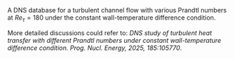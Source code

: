 A DNS database for a turbulent channel flow with various Prandtl numbers at $Re_\tau = 180$ under the constant wall-temperature difference condition.

More detailed discussions could refer to: *DNS study of turbulent heat transfer with different Prandtl numbers under constant wall-temperature difference condition. Prog. Nucl. Energy, 2025, 185:105770*.
